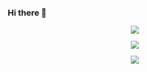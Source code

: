 ### Hi there 👋
<div>
  <p align="center">
<img src="https://github-readme-stats.vercel.app/api/top-langs/?username=alejandrojaez&size_weight=0.5&count_weight=0.5&layout=compact&theme=dark&langs_count=14&card_width=480&hide=html,css,Dockerfile,Astro,Vue&hide_border=true&bg_color=161B22&text_color=c9d1d9&title_color=50a6ff&icon_color=3572a5">
  </p>
</div>

<div>
  <p align="center">
<img src="https://github-readme-stats.vercel.app/api?username=alejandrojaez&count_private=true&include_all_commits=true&show_icons=true&hide_border=true&bg_color=161B22&text_color=c9d1d9&title_color=50a6ff&icon_color=3572a5">
    </p>
</div>

<div>
  <p align="center">
<img src="https://github-readme-streak-stats.herokuapp.com/?user=alejandrojaez&theme=dark&hide_border=true&background=161B22&ring=50A6FF&fire=FF9022&currStreakLabel=FFFFFF">
    </p>
</div>

